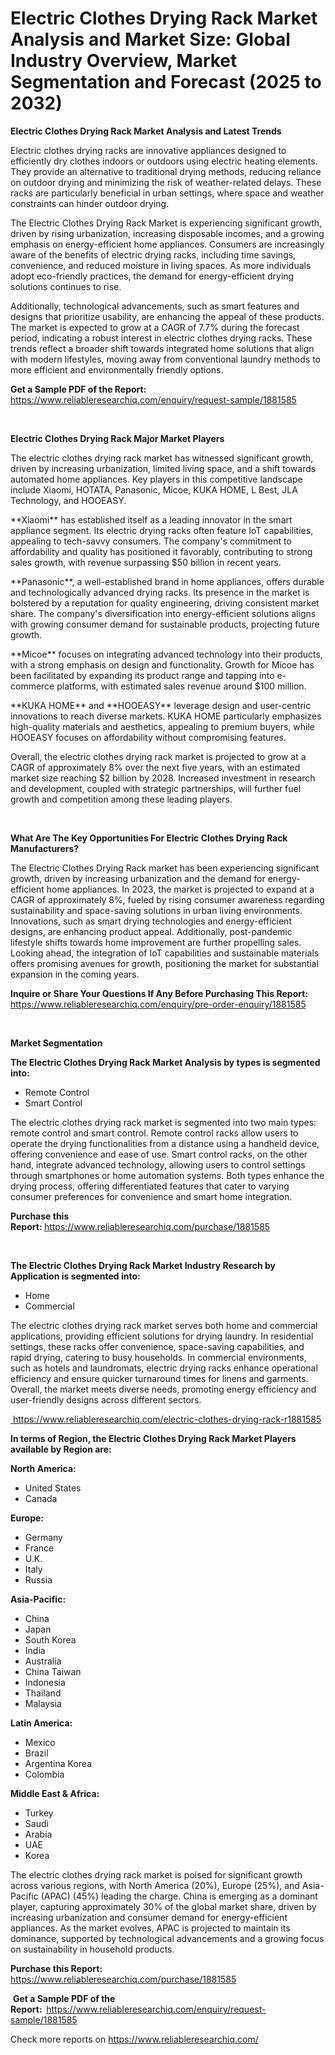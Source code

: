 <p><h1>Electric Clothes Drying Rack Market Analysis and Market Size: Global Industry Overview, Market Segmentation and Forecast (2025 to 2032)</h1></p><p><strong>Electric Clothes Drying Rack Market Analysis and Latest Trends</strong></p>
<p><p>Electric clothes drying racks are innovative appliances designed to efficiently dry clothes indoors or outdoors using electric heating elements. They provide an alternative to traditional drying methods, reducing reliance on outdoor drying and minimizing the risk of weather-related delays. These racks are particularly beneficial in urban settings, where space and weather constraints can hinder outdoor drying.</p><p>The Electric Clothes Drying Rack Market is experiencing significant growth, driven by rising urbanization, increasing disposable incomes, and a growing emphasis on energy-efficient home appliances. Consumers are increasingly aware of the benefits of electric drying racks, including time savings, convenience, and reduced moisture in living spaces. As more individuals adopt eco-friendly practices, the demand for energy-efficient drying solutions continues to rise.</p><p>Additionally, technological advancements, such as smart features and designs that prioritize usability, are enhancing the appeal of these products. The market is expected to grow at a CAGR of 7.7% during the forecast period, indicating a robust interest in electric clothes drying racks. These trends reflect a broader shift towards integrated home solutions that align with modern lifestyles, moving away from conventional laundry methods to more efficient and environmentally friendly options.</p></p>
<p><strong>Get a Sample PDF of the Report:&nbsp;</strong> <a href="https://www.reliableresearchiq.com/enquiry/request-sample/1881585?utm_campaign=3441&utm_medium=2&utm_source=Github&utm_content=ia&utm_term=07042025&utm_id=electric-clothes-drying-rack">https://www.reliableresearchiq.com/enquiry/request-sample/1881585</a></p>
<p>&nbsp;</p>
<p><strong>Electric Clothes Drying Rack Major Market Players</strong></p>
<p><p>The electric clothes drying rack market has witnessed significant growth, driven by increasing urbanization, limited living space, and a shift towards automated home appliances. Key players in this competitive landscape include Xiaomi, HOTATA, Panasonic, Micoe, KUKA HOME, L Best, JLA Technology, and HOOEASY.</p><p>**Xiaomi** has established itself as a leading innovator in the smart appliance segment. Its electric drying racks often feature IoT capabilities, appealing to tech-savvy consumers. The company's commitment to affordability and quality has positioned it favorably, contributing to strong sales growth, with revenue surpassing $50 billion in recent years.</p><p>**Panasonic**, a well-established brand in home appliances, offers durable and technologically advanced drying racks. Its presence in the market is bolstered by a reputation for quality engineering, driving consistent market share. The company's diversification into energy-efficient solutions aligns with growing consumer demand for sustainable products, projecting future growth.</p><p>**Micoe** focuses on integrating advanced technology into their products, with a strong emphasis on design and functionality. Growth for Micoe has been facilitated by expanding its product range and tapping into e-commerce platforms, with estimated sales revenue around $100 million.</p><p>**KUKA HOME** and **HOOEASY** leverage design and user-centric innovations to reach diverse markets. KUKA HOME particularly emphasizes high-quality materials and aesthetics, appealing to premium buyers, while HOOEASY focuses on affordability without compromising features.</p><p>Overall, the electric clothes drying rack market is projected to grow at a CAGR of approximately 8% over the next five years, with an estimated market size reaching $2 billion by 2028. Increased investment in research and development, coupled with strategic partnerships, will further fuel growth and competition among these leading players.</p></p>
<p>&nbsp;</p>
<p><strong>What Are The Key Opportunities For Electric Clothes Drying Rack Manufacturers?</strong></p>
<p><p>The Electric Clothes Drying Rack market has been experiencing significant growth, driven by increasing urbanization and the demand for energy-efficient home appliances. In 2023, the market is projected to expand at a CAGR of approximately 8%, fueled by rising consumer awareness regarding sustainability and space-saving solutions in urban living environments. Innovations, such as smart drying technologies and energy-efficient designs, are enhancing product appeal. Additionally, post-pandemic lifestyle shifts towards home improvement are further propelling sales. Looking ahead, the integration of IoT capabilities and sustainable materials offers promising avenues for growth, positioning the market for substantial expansion in the coming years.</p></p>
<p><strong>Inquire or Share Your Questions If Any Before Purchasing This Report:</strong> <a href="https://www.reliableresearchiq.com/enquiry/pre-order-enquiry/1881585?utm_campaign=3441&utm_medium=2&utm_source=Github&utm_content=ia&utm_term=07042025&utm_id=electric-clothes-drying-rack">https://www.reliableresearchiq.com/enquiry/pre-order-enquiry/1881585</a></p>
<p>&nbsp;</p>
<p><strong>Market Segmentation</strong></p>
<p><strong>The Electric Clothes Drying Rack Market Analysis by types is segmented into:</strong></p>
<p><ul><li>Remote Control</li><li>Smart Control</li></ul></p>
<p><p>The electric clothes drying rack market is segmented into two main types: remote control and smart control. Remote control racks allow users to operate the drying functionalities from a distance using a handheld device, offering convenience and ease of use. Smart control racks, on the other hand, integrate advanced technology, allowing users to control settings through smartphones or home automation systems. Both types enhance the drying process, offering differentiated features that cater to varying consumer preferences for convenience and smart home integration.</p></p>
<p><strong>Purchase this Report:&nbsp;</strong><a href="https://www.reliableresearchiq.com/purchase/1881585?utm_campaign=3441&utm_medium=2&utm_source=Github&utm_content=ia&utm_term=07042025&utm_id=electric-clothes-drying-rack">https://www.reliableresearchiq.com/purchase/1881585</a></p>
<p>&nbsp;</p>
<p><strong>The Electric Clothes Drying Rack Market Industry Research by Application is segmented into:</strong></p>
<p><ul><li>Home</li><li>Commercial</li></ul></p>
<p><p>The electric clothes drying rack market serves both home and commercial applications, providing efficient solutions for drying laundry. In residential settings, these racks offer convenience, space-saving capabilities, and rapid drying, catering to busy households. In commercial environments, such as hotels and laundromats, electric drying racks enhance operational efficiency and ensure quicker turnaround times for linens and garments. Overall, the market meets diverse needs, promoting energy efficiency and user-friendly designs across different sectors.</p></p>
<p><a href="https://www.reliableresearchiq.com/electric-clothes-drying-rack-r1881585?utm_campaign=3441&utm_medium=2&utm_source=Github&utm_content=ia&utm_term=07042025&utm_id=electric-clothes-drying-rack">&nbsp;https://www.reliableresearchiq.com/electric-clothes-drying-rack-r1881585</a></p>
<p><strong>In terms of Region, the Electric Clothes Drying Rack Market Players available by Region are:</strong></p>
<p>
    <p> <strong> North America: </strong>
        <ul>
            <li>United States</li>
            <li>Canada</li>
        </ul>
        </p> 
    <p> <strong> Europe: </strong>
        <ul>
            <li>Germany</li>
            <li>France</li>
            <li>U.K.</li>
            <li>Italy</li>
            <li>Russia</li>
        </ul>
        </p> 
    <p> <strong> Asia-Pacific: </strong>
        <ul>
            <li>China</li>
            <li>Japan</li>
            <li>South Korea</li>
            <li>India</li>
            <li>Australia</li>
            <li>China Taiwan</li>
            <li>Indonesia</li>
            <li>Thailand</li>
            <li>Malaysia</li>
        </ul>
        </p> 
    <p> <strong> Latin America: </strong>
        <ul>
            <li>Mexico</li>
            <li>Brazil</li>
            <li>Argentina Korea</li>
            <li>Colombia</li>
        </ul>
        </p> 
    <p> <strong> Middle East & Africa: </strong>
        <ul>
            <li>Turkey</li>
            <li>Saudi</li>
            <li>Arabia</li>
            <li>UAE</li>
            <li>Korea</li>
        </ul>
    </p>
    </p>
<p><p>The electric clothes drying rack market is poised for significant growth across various regions, with North America (20%), Europe (25%), and Asia-Pacific (APAC) (45%) leading the charge. China is emerging as a dominant player, capturing approximately 30% of the global market share, driven by increasing urbanization and consumer demand for energy-efficient appliances. As the market evolves, APAC is projected to maintain its dominance, supported by technological advancements and a growing focus on sustainability in household products.</p></p>
<p><strong>Purchase this Report: </strong><a href="https://www.reliableresearchiq.com/purchase/1881585?utm_campaign=3441&utm_medium=2&utm_source=Github&utm_content=ia&utm_term=07042025&utm_id=electric-clothes-drying-rack">https://www.reliableresearchiq.com/purchase/1881585</a></p>
<p>&nbsp;<strong>Get a Sample PDF of the Report:&nbsp;&nbsp;</strong><a href="https://www.reliableresearchiq.com/enquiry/request-sample/1881585?utm_campaign=3441&utm_medium=2&utm_source=Github&utm_content=ia&utm_term=07042025&utm_id=electric-clothes-drying-rack">https://www.reliableresearchiq.com/enquiry/request-sample/1881585</a></p>
<p><strong></strong></p>
<p>Check more reports on <a href="https://www.reliableresearchiq.com/?utm_campaign=3441&utm_medium=2&utm_source=Github&utm_content=ia&utm_term=07042025&utm_id=electric-clothes-drying-rack">https://www.reliableresearchiq.com/</a></p>